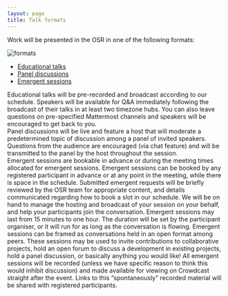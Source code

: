 ```yaml
---
layout: page
title: Talk formats
---
```


Work will be presented in the OSR in one of the following formats:

<img align="center" src="../img/osr_themes_eao_geg.svg" alt="formats">

- [Educational talks](#educational)
- [Panel discussions](#panel)
- [Emergent sessions](#emergent)

<div id='educational'></div>
Educational talks will be pre-recorded and broadcast according to our schedule. Speakers will be available for Q&A immediately following the broadcast of their talks in at least two timezone hubs. You can also leave questions on pre-specified Mattermost channels and speakers will be encouraged to get back to you.
<br>
<div id='panel'></div>
Panel discussions will be live and feature a host that will moderate a predetermined topic of discussion among a panel of invited speakers. Questions from the audience are encouraged (via chat feature) and will be transmitted to the panel by the host throughout the session.
<br>
<div id='emergent'></div>
Emergent sessions are bookable in advance or during the meeting times allocated for emergent sessions. Emergent sessions can be booked by any registered participant in advance or at any point in the meeting, while there is space in the schedule. Submitted emergent requests will be briefly reviewed by the OSR team for appropriate content, and details communicated regarding how to book a slot in our schedule. We will be on hand to manage the hosting and broadcast of your session on your behalf, and help your participants join the conversation.
Emergent sessions may last from 15 minutes to one hour. The duration will be set by the participant organiser, or it will run for as long as the conversation is flowing.
Emergent sessions can be framed as conversations held in an open format among peers. These sessions may be used to invite contributions to collaborative projects, hold an open forum to discuss a development in existing projects, hold a panel discussion, or basically anything you would like!
All emergent sessions will be recorded (unless we have specific reason to think this would inhibit discussion) and made available for viewing on Crowdcast straight after the event. Links to this “spontaneously” recorded material will be shared with registered participants.
<br>
